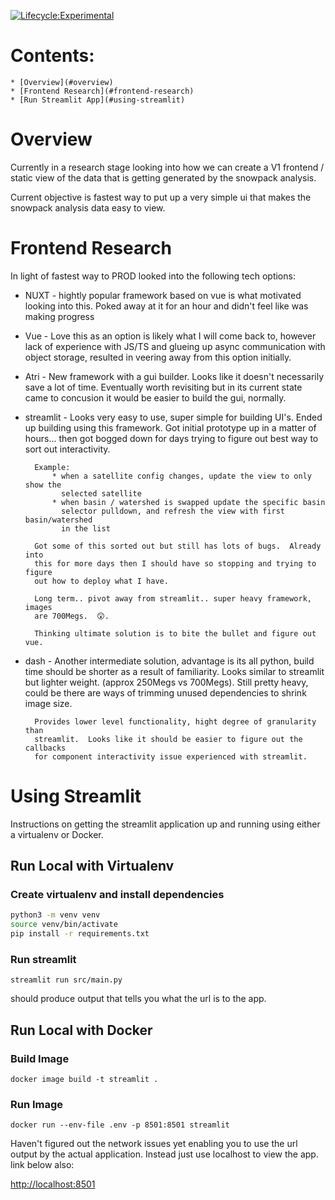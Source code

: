 [![Lifecycle:Experimental](https://img.shields.io/badge/Lifecycle-Experimental-339999)](<Redirect-URL>)

# Contents:
    * [Overview](#overview)
    * [Frontend Research](#frontend-research)
    * [Run Streamlit App](#using-streamlit)

# Overview

Currently in a research stage looking into how we can create a V1 frontend /
static view of the data that is getting generated by the snowpack analysis.

Current objective is fastest way to put up a very simple ui that makes the
snowpack analysis data easy to view.

# Frontend Research

In light of fastest way to PROD looked into the following tech options:

* NUXT - hightly popular framework based on vue is what motivated looking into
         this.  Poked away at it for an hour and didn't feel like was making
         progress

* Vue - Love this as an option is likely what I will come back to, however
        lack of experience with JS/TS and glueing up async communication with
        object storage, resulted in veering away from this option initially.

* Atri - New framework with a gui builder.  Looks like it doesn't necessarily
        save a lot of time.  Eventually worth revisiting but in its current
        state came to concusion it would be easier to build the gui, normally.

* streamlit - Looks very easy to use, super simple for building UI's.  Ended up
        building using this framework.  Got initial prototype up in a matter of
        hours... then got bogged down for days trying to figure out best way
        to sort out interactivity.

        Example:
            * when a satellite config changes, update the view to only show the
              selected satellite
            * when basin / watershed is swapped update the specific basin
              selector pulldown, and refresh the view with first basin/watershed
              in the list

        Got some of this sorted out but still has lots of bugs.  Already into
        this for more days then I should have so stopping and trying to figure
        out how to deploy what I have.

        Long term.. pivot away from streamlit.. super heavy framework, images
        are 700Megs.  😲.

        Thinking ultimate solution is to bite the bullet and figure out vue.

* dash - Another intermediate solution, advantage is its all python, build time
        should be shorter as a result of familiarity.  Looks similar to streamlit
        but lighter weight.  (approx 250Megs vs 700Megs).  Still pretty heavy,
        could be there are ways of trimming unused dependencies to shrink image
        size.

        Provides lower level functionality, hight degree of granularity than
        streamlit.  Looks like it should be easier to figure out the callbacks
        for component interactivity issue experienced with streamlit.


# Using Streamlit

Instructions on getting the streamlit application up and running using either
a virtualenv or Docker.

## Run Local with Virtualenv

### Create virtualenv and install dependencies

``` bash
python3 -m venv venv
source venv/bin/activate
pip install -r requirements.txt
```

### Run streamlit

`streamlit run src/main.py`

should produce output that tells you what the url is to the app.

## Run Local with Docker

### Build Image

`docker image build -t streamlit .`

### Run Image

`docker run --env-file .env -p 8501:8501 streamlit`

Haven't figured out the network issues yet enabling you to use the url output
by the actual application.  Instead just use localhost to view the app.  link
below also:

[http://localhost:8501](http://localhost:8501)